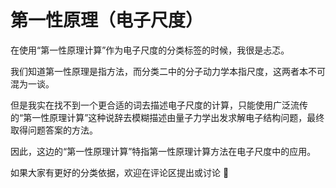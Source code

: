 # 第一性原理（电子尺度）

在使用“第一性原理计算”作为电子尺度的分类标签的时候，我很是忐忑。

我们知道第一性原理是指方法，而分类二中的分子动力学本指尺度，这两者本不可混为一谈。

但是我实在找不到一个更合适的词去描述电子尺度的计算，只能使用广泛流传的“第一性原理计算”这种说辞去模糊描述由量子力学出发求解电子结构问题，最终取得问题答案的方法。

因此，这边的“第一性原理计算”特指第一性原理计算方法在电子尺度中的应用。

如果大家有更好的分类依据，欢迎在评论区提出或讨论 👏